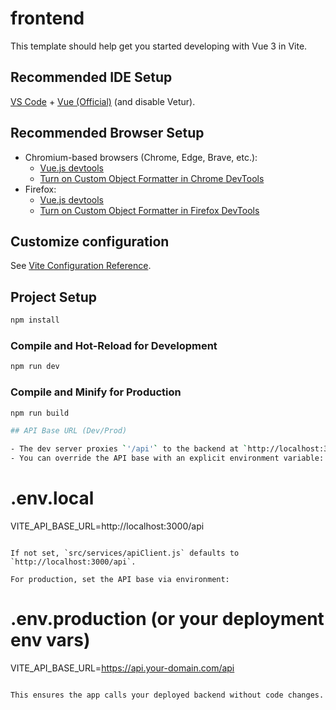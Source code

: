 # frontend

This template should help get you started developing with Vue 3 in Vite.

## Recommended IDE Setup

[VS Code](https://code.visualstudio.com/) + [Vue (Official)](https://marketplace.visualstudio.com/items?itemName=Vue.volar) (and disable Vetur).

## Recommended Browser Setup

- Chromium-based browsers (Chrome, Edge, Brave, etc.):
  - [Vue.js devtools](https://chromewebstore.google.com/detail/vuejs-devtools/nhdogjmejiglipccpnnnanhbledajbpd) 
  - [Turn on Custom Object Formatter in Chrome DevTools](http://bit.ly/object-formatters)
- Firefox:
  - [Vue.js devtools](https://addons.mozilla.org/en-US/firefox/addon/vue-js-devtools/)
  - [Turn on Custom Object Formatter in Firefox DevTools](https://fxdx.dev/firefox-devtools-custom-object-formatters/)

## Customize configuration

See [Vite Configuration Reference](https://vite.dev/config/).

## Project Setup

```sh
npm install
```

### Compile and Hot-Reload for Development

```sh
npm run dev
```

### Compile and Minify for Production

```sh
npm run build

## API Base URL (Dev/Prod)

- The dev server proxies `'/api'` to the backend at `http://localhost:3000` (see `vite.config.js`).
- You can override the API base with an explicit environment variable:

```
# .env.local
VITE_API_BASE_URL=http://localhost:3000/api
```

If not set, `src/services/apiClient.js` defaults to `http://localhost:3000/api`.

For production, set the API base via environment:

```
# .env.production (or your deployment env vars)
VITE_API_BASE_URL=https://api.your-domain.com/api
```

This ensures the app calls your deployed backend without code changes.
```
